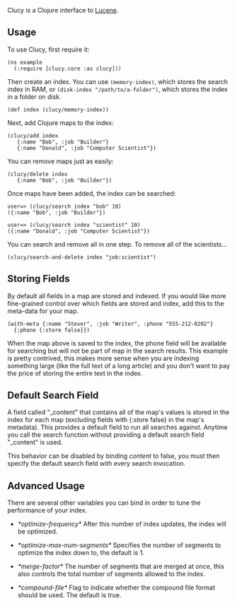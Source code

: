 Clucy is a Clojure interface to [Lucene](http://lucene.apache.org/).

Usage
-----

To use Clucy, first require it:

    (ns example
      (:require [clucy.core :as clucy]))

Then create an index. You can use `(memory-index)`, which stores the search
index in RAM, or `(disk-index "/path/to/a-folder")`, which stores the index in
a folder on disk.

    (def index (clucy/memory-index))

Next, add Clojure maps to the index:

    (clucy/add index
       {:name "Bob", :job "Builder"}
       {:name "Donald", :job "Computer Scientist"})

You can remove maps just as easily:

    (clucy/delete index
       {:name "Bob", :job "Builder"})

Once maps have been added, the index can be searched:

    user=> (clucy/search index "bob" 10)
    ({:name "Bob", :job "Builder"})

    user=> (clucy/search index "scientist" 10)
    ({:name "Donald", :job "Computer Scientist"})

You can search and remove all in one step. To remove all of the
scientists...

    (clucy/search-and-delete index "job:scientist")

Storing Fields
--------------

By default all fields in a map are stored and indexed. If you would
like more fine-grained control over which fields are stored and index,
add this to the meta-data for your map.

    (with-meta {:name "Stever", :job "Writer", :phone "555-212-0202"}
      {:phone {:store false}})

When the map above is saved to the index, the phone field will be
available for searching but will not be part of map in the search
results. This example is pretty contrived, this makes more sense when
you are indexing something large (like the full text of a long
article) and you don't want to pay the price of storing the entire
text in the index.

Default Search Field
--------------------

A field called "\_content" that contains all of the map's values is
stored in the index for each map (excluding fields with {:store false}
in the map's metadata). This provides a default field to run all
searches against. Anytime you call the search function without
providing a default search field "\_content" is used.

This behavior can be disabled by binding *content* to false, you must
then specify the default search field with every search invocation.

Advanced Usage
--------------

There are several other variables you can bind in order to tune the
performance of your index.

* _\*optimize-frequency\*_ After this number of index updates, the
  index will be optimized.

* _\*optimize-max-num-segments\*_ Specifies the number of segments to
  optimize the index down to, the default is 1.

* _\*merge-factor\*_ The number of segments that are merged at once,
  this also controls the total number of segments allowed to the
  index.

* _\*compound-file\*_ Flag to indicate whether the compound file
  format should be used. The default is true.
